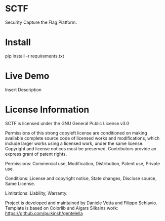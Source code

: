# SCTF
Security Capture the Flag Platform.

# Install
pip install -r requirements.txt

# Live Demo
Insert Description

# License Information
SCTF is licensed under the GNU General Public License v3.0

Permissions of this strong copyleft license are conditioned on making available complete source code of licensed works and modifications, which include larger works using a licensed work, under the same license. Copyright and license notices must be preserved. Contributors provide an express grant of patent rights.

Permissions: Commercial use, Modification, Distribution, Patent use, Private use.

Conditions: License and copyright notice, State changes, Disclose source, Same License.

Limitations: Liability, Warranty.

Project is developed and maintained by Daniele Votta and Filippo Schiavio.
Template is based on Colorlib and Aigars Silkalns work: https://github.com/puikinsh/gentelella
